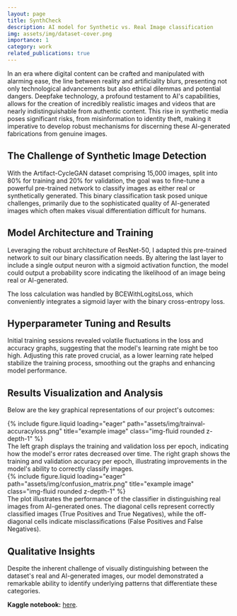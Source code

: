 ```yaml
---
layout: page
title: SynthCheck
description: AI model for Synthetic vs. Real Image classification
img: assets/img/dataset-cover.png
importance: 1
category: work
related_publications: true
---
```


In an era where digital content can be crafted and manipulated with alarming ease, the line between reality and artificiality blurs, presenting not only technological advancements but also ethical dilemmas and potential dangers. Deepfake technology, a profound testament to AI's capabilities, allows for the creation of incredibly realistic images and videos that are nearly indistinguishable from authentic content. This rise in synthetic media poses significant risks, from misinformation to identity theft, making it imperative to develop robust mechanisms for discerning these AI-generated fabrications from genuine images.

<h2>The Challenge of Synthetic Image Detection</h2>

With the Artifact-CycleGAN dataset comprising 15,000 images, split into 80% for training and 20% for validation, the goal was to fine-tune a powerful pre-trained network to classify images as either real or synthetically generated. This binary classification task posed unique challenges, primarily due to the sophisticated quality of AI-generated images which often makes visual differentiation difficult for humans.

<h2>Model Architecture and Training</h2>

Leveraging the robust architecture of ResNet-50, I adapted this pre-trained network to suit our binary classification needs. By altering the last layer to include a single output neuron with a sigmoid activation function, the model could output a probability score indicating the likelihood of an image being real or AI-generated.

The loss calculation was handled by BCEWithLogitsLoss, which conveniently integrates a sigmoid layer with the binary cross-entropy loss.

<h2>Hyperparameter Tuning and Results</h2>

Initial training sessions revealed volatile fluctuations in the loss and accuracy graphs, suggesting that the model's learning rate might be too high. Adjusting this rate proved crucial, as a lower learning rate helped stabilize the training process, smoothing out the graphs and enhancing model performance.

<h2>Results Visualization and Analysis</h2>

Below are the key graphical representations of our project's outcomes:

<div class="row">
    <div class="col-sm mt-3 mt-md-0">
        {% include figure.liquid loading="eager" path="assets/img/trainval-accuracyloss.png" title="example image" class="img-fluid rounded z-depth-1" %}
    </div>
</div>

<div class="caption">
The left graph displays the training and validation loss per epoch, indicating how the model's error rates decreased over time. The right graph shows the training and validation accuracy per epoch, illustrating improvements in the model's ability to correctly classify images.
</div>

<div class="row">
    <div class="col-sm mt-3 mt-md-0">
        {% include figure.liquid loading="eager" path="assets/img/confusion_matrix.png" title="example image" class="img-fluid rounded z-depth-1" %}
    </div>
</div>
<div class="caption">
The plot illustrates the performance of the classifier in distinguishing real images from AI-generated ones. The diagonal cells represent correctly classified images (True Positives and True Negatives), while the off-diagonal cells indicate misclassifications (False Positives and False Negatives).
</div>

<h2>Qualitative Insights</h2>

Despite the inherent challenge of visually distinguishing between the dataset's real and AI-generated images, our model demonstrated a remarkable ability to identify underlying patterns that differentiate these categories.

<b>Kaggle notebook:</b> <a href="https://www.kaggle.com/code/mithildamani/synthcheck/">here</a>.